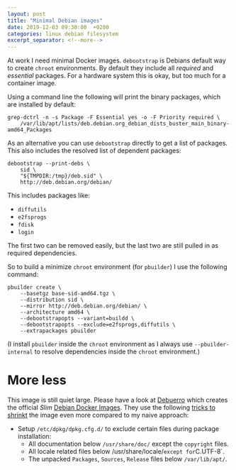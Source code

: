 ```yaml
---
layout: post
title: "Minimal Debian images"
date: 2019-12-03 09:30:00  +0200
categories: linux debian filesystem
excerpt_separator: <!--more-->
---
```


At work I need minimal Docker images.
`debootstrap` is Debians default way to create `chroot` environments.
By default they include all *required* and *essential* packages.
For a hardware system this is okay, but too much for a container image.

<!--more-->

Using a command line the following will print the binary packages, which are installed by default:

	grep-dctrl -n -s Package -F Essential yes -o -F Priority required \
		/var/lib/apt/lists/deb.debian.org_debian_dists_buster_main_binary-amd64_Packages

As an alternative you can use `debootstrap` directly to get a list of packages.
This also includes the resolved list of dependent packages:

	debootstrap --print-debs \
		sid \
		"${TMPDIR:/tmp}/deb.sid" \
		http://deb.debian.org/debian/

This includes packages like:

* `diffutils`
* `e2fsprogs`
* `fdisk`
* `login`

The first two can be removed easily, but the last two are still pulled in as required dependencies.

So to build a minimize `chroot` environment (for `pbuilder`) I use the following command:

	pbuilder create \
		--basetgz base-sid-amd64.tgz \
		--distribution sid \
		--mirror http://deb.debian.org/debian/ \
		--architecture amd64 \
		--debootstrapopts --variant=buildd \
		--debootstrapopts --exclude=e2fsprogs,diffutils \
		--extrapackages pbuilder

(I install `pbuilder` inside the `chroot` environment as I always use `--pbuilder-internal` to resolve dependencies inside the `chroot` environment.)

More less
=========

This image is still quiet large.
Please have a look at [Debuerro](https://github.com/debuerreotype/debuerreotype) which creates the official *Slim* [Debian Docker Images](https://hub.docker.com/_/debian).
They use the following [tricks to shrinkt](https://github.com/debuerreotype/debuerreotype/blob/master/scripts/debuerreotype-minimizing-config) the image even more compared to my naive approach:

* Setup `/etc/dpkg/dpkg.cfg.d/` to exclude certain files during package installation:
  * All documentation below `/usr/share/doc/` except the `copyright` files.
  * All locale related files below /usr/share/locale/` except for `C.UTF-8`.
  * The unpacked `Packages`, `Sources`, `Release` files below `/var/lib/apt/`.
